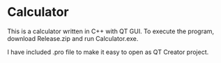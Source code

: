 # Calculator
This is a calculator written in C++ with QT GUI. To execute the program, download Release.zip and run Calculator.exe.

I have included .pro file to make it easy to open as QT Creator project.
